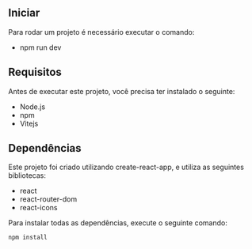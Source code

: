 ## Iniciar 

Para rodar um projeto é necessário executar o comando:

- npm run dev

## Requisitos

Antes de executar este projeto, você precisa ter instalado o seguinte:

- Node.js 
- npm 
- Vitejs

## Dependências

Este projeto foi criado utilizando create-react-app, e utiliza as seguintes bibliotecas:

- react
- react-router-dom
- react-icons

Para instalar todas as dependências, execute o seguinte comando:

```bash
npm install